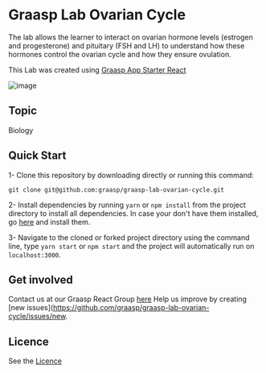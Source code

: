 # Graasp Lab Ovarian Cycle

The lab allows the learner to  interact on ovarian hormone levels (estrogen and progesterone) and pituitary (FSH and LH) to understand how these hormones control the ovarian cycle and how they ensure ovulation.

This Lab was created using [Graasp App Starter React](https://github.com/react-epfl/graasp-app-starter-react)

![image](https://github.com/graasp/graasp-lab-ovarian-cycle/blob/25/update-readme/public/preview.png)
## Topic

Biology


## Quick Start

1- Clone this repository by downloading directly or running this command:

```
git clone git@github.com:graasp/graasp-lab-ovarian-cycle.git
```

2- Install dependencies by running `yarn` or `npm install` from the project directory to install all dependencies. In case your don't have them installed, go
[here](https://changelog.com/posts/install-node-js-with-homebrew-on-os-x) and install them.

3- Navigate to the cloned or forked project directory using the command line, type `yarn start` or `npm start` and the project will automatically run on `localhost:3000`.

## Get involved

Contact us at our Graasp React Group [here](http://graasp.eu/)
Help us improve by creating [new issues](https://github.com/graasp/graasp-lab-ovarian-cycle/issues/new.

## Licence

See the [Licence](https://github.com/graasp/graasp-lab-ovarian-cycle/blob/1/main-view/LICENSE)

